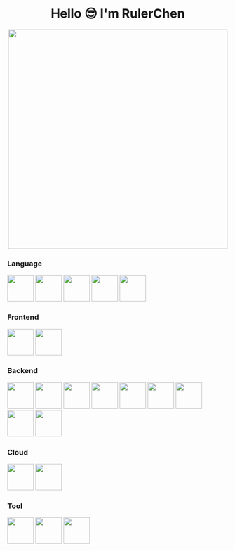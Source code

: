 <h1 align="center"> 
    Hello 😎 I'm RulerChen    
<!--     <br></br> -->
<!--     <img height="32px" src="https://komarev.com/ghpvc/?username=RulerChen&style=for-the-badge&color=blue"/> -->
</h1>

<!-- 
<h2 align="center"> 🈲 Basic Information </h2>

- 🖥️ [My Website](https://rulerchen.github.io/RulerChen-Website/)  


- 🏫 [Dept. of Information Management, National Taiwan University](https://management.ntu.edu.tw/IM)   

- [![LeetCode user RulerChen](https://img.shields.io/badge/dynamic/json?style=for-the-badge&labelColor=black&color=%23ffa116&label=Rating&query=rating&url=https%3A%2F%2Fleetcode-badge.vercel.app%2Fapi%2Fusers%2FRulerChen&logo=leetcode&logoColor=yellow)](https://leetcode.com/RulerChen/)
-->

<!--  <h2 align="center"> ⭐ My Github Stats</h2> -->
<div align="center">
    <img src="https://github-readme-stats.vercel.app/api?username=RulerChen&show_icons=true&theme=onedark" width="500px">
</div>

<!--
<div align="center">
    <img src="https://github-readme-stats.vercel.app/api/top-langs/?username=RulerChen&layout=compact&langs_count=20&theme=onedark&hide=MDX,HTML,EJS,Jupyter%20Notebook,Dockerfile" width="500px">
</div>
 -->
<!--  <h2 align="center"> 📚 My Skill </h2> -->

<h3>Language</h3>
<span>
    <img src="https://cdn.jsdelivr.net/gh/devicons/devicon@latest/icons/cplusplus/cplusplus-original.svg" width="60" height="60"/>
    <img src="https://cdn.jsdelivr.net/gh/devicons/devicon@latest/icons/python/python-original-wordmark.svg" width="60" height="60"/>
    <img src="https://cdn.jsdelivr.net/gh/devicons/devicon@latest/icons/javascript/javascript-original.svg" width="60" height="60"/>
    <img src="https://cdn.jsdelivr.net/gh/devicons/devicon@latest/icons/typescript/typescript-original.svg" width="60" height="60"/>
    <img src="https://cdn.jsdelivr.net/gh/devicons/devicon@latest/icons/go/go-original-wordmark.svg" width="60" height="60"/>
</span>

<h3>Frontend</h3>
<span>
    <img src="https://cdn.jsdelivr.net/gh/devicons/devicon@latest/icons/react/react-original-wordmark.svg" width="60" height="60"/>
    <img src="https://cdn.jsdelivr.net/gh/devicons/devicon@latest/icons/nextjs/nextjs-original-wordmark.svg" width="60" height="60"/>
</span>

<h3>Backend</h3>
<span>
    <img src="https://cdn.jsdelivr.net/gh/devicons/devicon@latest/icons/grpc/grpc-plain.svg" width="60" height="60"/>
    <img src="https://cdn.jsdelivr.net/gh/devicons/devicon@latest/icons/nodejs/nodejs-original-wordmark.svg" width="60" height="60"/>
    <img src="https://cdn.jsdelivr.net/gh/devicons/devicon@latest/icons/express/express-original-wordmark.svg" width="60" height="60"/>
    <img src="https://cdn.jsdelivr.net/gh/devicons/devicon@latest/icons/nestjs/nestjs-original-wordmark.svg" width="60" height="60"/>
    <img src="https://cdn.jsdelivr.net/gh/devicons/devicon@latest/icons/postgresql/postgresql-original-wordmark.svg" width="60" height="60"/>
    <img src="https://cdn.jsdelivr.net/gh/devicons/devicon@latest/icons/docker/docker-original-wordmark.svg" width="60" height="60"/>
    <img src="https://cdn.jsdelivr.net/gh/devicons/devicon@latest/icons/kubernetes/kubernetes-plain-wordmark.svg" width="60" height="60"/>
    <img src="https://cdn.jsdelivr.net/gh/devicons/devicon@latest/icons/helm/helm-original.svg" width="60" height="60"/>
    <img src="https://cdn.jsdelivr.net/gh/devicons/devicon@latest/icons/grafana/grafana-plain-wordmark.svg" width="60" height="60"/>
</span>

<h3>Cloud</h3>
<span>
    <img src="https://cdn.jsdelivr.net/gh/devicons/devicon@latest/icons/googlecloud/googlecloud-original-wordmark.svg" width="60" height="60"/>
    <img src="https://cdn.jsdelivr.net/gh/devicons/devicon@latest/icons/terraform/terraform-original-wordmark.svg" width="60" height="60"/>
</span>

<h3>Tool</h3>
<span>
    <img src="https://cdn.jsdelivr.net/gh/devicons/devicon@latest/icons/github/github-original-wordmark.svg" width="60" height="60"/>
    <img src="https://cdn.jsdelivr.net/gh/devicons/devicon@latest/icons/githubactions/githubactions-original-wordmark.svg" width="60" height="60"/>
    <img src="https://cdn.jsdelivr.net/gh/devicons/devicon@latest/icons/latex/latex-original.svg" width="60" height="60"/>
</span>

<!-- 
<h2 align="center"> ⭐ My Github Streak Stats</h2>
<div align="center">
    <img src="https://streak-stats.demolab.com/?user=RulerChen&theme=onedark" width="500px">
</div>  
-->

<!-- 
<h2 align="center"> ⭐ My Languages</h2>
<div align="center">
    <img src="https://github-readme-stats.vercel.app/api/top-langs/?username=RulerChen&layout=compact&langs_count=20&theme=onedark&hide=MDX,HTML,EJS,Jupyter%20Notebook,Dockerfile" width="500px">
</div>
-->
